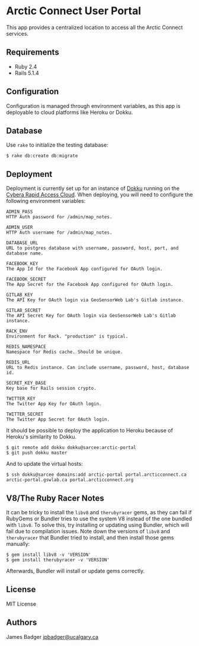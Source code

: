 # Arctic Connect User Portal

This app provides a centralized location to access all the Arctic Connect services.

## Requirements

* Ruby 2.4
* Rails 5.1.4

## Configuration

Configuration is managed through environment variables, as this app is deployable to cloud platforms like Heroku or Dokku.

## Database

Use `rake` to initialize the testing database:

```terminal
$ rake db:create db:migrate
```

## Deployment

Deployment is currently set up for an instance of [Dokku](https://github.com/progrium/dokku) running on the [Cybera Rapid Access Cloud](http://www.cybera.ca/projects/cloud-resources/rapid-access-cloud/). When deploying, you will need to configure the following environment variables:

```
ADMIN_PASS
HTTP Auth password for /admin/map_notes.

ADMIN_USER
HTTP Auth username for /admin/map_notes.

DATABASE_URL
URL to postgres database with username, password, host, port, and database name.

FACEBOOK_KEY
The App Id for the Facebook App configured for OAuth login.

FACEBOOK_SECRET
The App Secret for the Facebook App configured for OAuth login.

GITLAB_KEY
The API Key for OAuth login via GeoSensorWeb Lab's Gitlab instance.

GITLAB_SECRET
The API Secret Key for OAuth login via GeoSensorWeb Lab's Gitlab instance.

RACK_ENV
Environment for Rack. "production" is typical.

REDIS_NAMESPACE
Namespace for Redis cache. Should be unique.

REDIS_URL
URL to Redis instance. Can include username, password, host, database id.

SECRET_KEY_BASE
Key base for Rails session crypto.

TWITTER_KEY
The Twitter App Key for OAuth login.

TWITTER_SECRET
The Twitter App Secret for OAuth login.
```

It should be possible to deploy the application to Heroku because of Heroku's similarity to Dokku.

```terminal
$ git remote add dokku dokku@sarcee:arctic-portal
$ git push dokku master
```

And to update the virtual hosts:

```terminal
$ ssh dokku@sarcee domains:add arctic-portal portal.arcticconnect.ca arctic-portal.gswlab.ca portal.arcticconnect.org
```


## V8/The Ruby Racer Notes

It can be tricky to install the `libv8` and `therubyracer` gems, as they can fail if RubyGems or Bundler tries to use the system V8 instead of the one bundled with `libv8`. To solve this, try installing or updating using Bundler, which will fail due to compilation issues. Note down the versions of `libv8` and `therubyracer` that Bundler tried to install, and then install those gems manually:

```terminal
$ gem install libv8 -v 'VERSION'
$ gem install therubyracer -v 'VERSION'
```

Afterwards, Bundler will install or update gems correctly.

## License

MIT License

## Authors

James Badger <jpbadger@ucalgary.ca>
